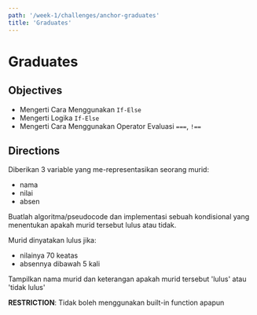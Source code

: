 ```yaml
---
path: '/week-1/challenges/anchor-graduates'
title: 'Graduates'
---
```


# Graduates

## Objectives

* Mengerti Cara Menggunakan `If-Else`
* Mengerti Logika `If-Else`
* Mengerti Cara Menggunakan Operator Evaluasi `===`, `!==`


## Directions

Diberikan 3 variable yang me-representasikan seorang murid:
- nama
- nilai
- absen


Buatlah algoritma/pseudocode dan implementasi sebuah kondisional yang menentukan apakah murid tersebut lulus atau tidak.

Murid dinyatakan lulus jika:
- nilainya 70 keatas
- absennya dibawah 5 kali

Tampilkan nama murid dan keterangan apakah murid tersebut 'lulus' atau 'tidak lulus'

**RESTRICTION**:
Tidak boleh menggunakan built-in function apapun

